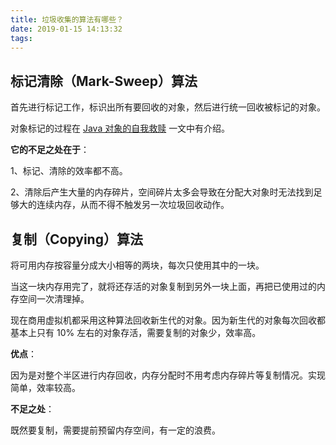 ```yaml
---
title: 垃圾收集的算法有哪些？
date: 2019-01-15 14:13:32
tags:
---
```


## 标记清除（Mark-Sweep）算法

首先进行标记工作，标识出所有要回收的对象，然后进行统一回收被标记的对象。

对象标记的过程在 [Java 对象的自我救赎](http://wuzhangyang.com/2019/01/14/java-object-self-redemption/) 一文中有介绍。

**它的不足之处在于**：

1、标记、清除的效率都不高。

2、清除后产生大量的内存碎片，空间碎片太多会导致在分配大对象时无法找到足够大的连续内存，从而不得不触发另一次垃圾回收动作。

## 复制（Copying）算法

将可用内存按容量分成大小相等的两块，每次只使用其中的一块。

当这一块内存用完了，就将还存活的对象复制到另外一块上面，再把已使用过的内存空间一次清理掉。

现在商用虚拟机都采用这种算法回收新生代的对象。因为新生代的对象每次回收都基本上只有 10% 左右的对象存活，需要复制的对象少，效率高。

**优点**：

因为是对整个半区进行内存回收，内存分配时不用考虑内存碎片等复制情况。实现简单，效率较高。

**不足之处**：

既然要复制，需要提前预留内存空间，有一定的浪费。